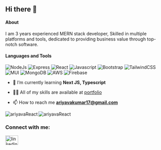 ## Hi there 👋

#### About

I am 3 years experienced MERN stack developer, Skilled in multiple platforms and tools, dedicated to providing business value through top-notch software.
#### Languages and Tools
![NodeJs](https://img.shields.io/badge/-Node-darkgreen?logo=node.js&logoColor=white&style=flat)
![Express](https://img.shields.io/badge/-Express-grey?logo=Express&logoColor=white&style=flat)
![React](https://img.shields.io/badge/-React-61DAFB?style=flat&logo=react&logoColor=3c3c3c)
![Javascript](https://img.shields.io/badge/-JavaScript-F7DF1E?style=flat&logo=javascript&logoColor=3c3c3c)
![Bootstrap](https://img.shields.io/badge/-Bootstrap-purple?style=flat&logo=bootstrap&logoColor=white)
![TailwindCSS](https://img.shields.io/badge/-TaliwindCSS-white?style=flat&logo=tailwindcss&logoColor=06B6D4)
![MUI](https://img.shields.io/badge/-MUI-000000?style=flat&logo=mui&logoColor=007FFF)
![MongoDB](https://img.shields.io/badge/-MongoDB-grey?style=flat-square&logo=mongodb)
![AWS](https://img.shields.io/badge/-AWS-232F3E?style=flat-square&logo=amazonaws)
![Firebase](https://img.shields.io/badge/-Firebase-ed8e00?style=flat-square&logo=firebase)


- 🌱 I’m currently learning **Next JS, Typescript**

- 👨‍💻 All of my skills are available at [portfolio](https://ariyava.netlify.app/)

- 📫 How to reach me **ariyavakumar17@gmail.com**




<p><img align="left" src="https://github-readme-stats.vercel.app/api/top-langs?username=ariyavaReact&show_icons=true&locale=en&layout=compact" alt="ariyavaReact" /></p>


<p><img align="center" src="https://github-readme-streak-stats.herokuapp.com/?user=ariyavaReact&" alt="ariyavaReact" /></p>


<h3 align="left">Connect with me:</h3>
<p align="left">
<a href="https://www.linkedin.com/in/ariyavakumar-s-61253b186/" target="blank"><img align="center" src="https://raw.githubusercontent.com/rahuldkjain/github-profile-readme-generator/master/src/images/icons/Social/linked-in-alt.svg" alt="linkedin username" height="30" width="40" /></a>
</p>
